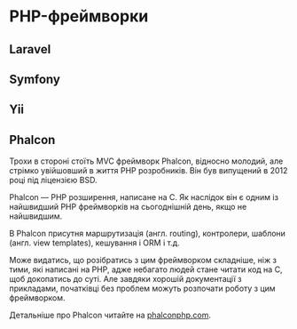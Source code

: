 # PHP-фреймворки

## Laravel


## Symfony


## Yii



## Phalcon
Трохи в стороні стоїть MVC фреймворк Phalcon, відносно молодий, але стрімко увійшовший в життя PHP розробників. Він був випущений в 2012 році під ліцензією BSD.

Phalcon — PHP розширення, написане на C. Як наслідок він є одним із найшвидший PHP фреймворків на сьогоднішній день, якщо не найшвидшим.

В Phalcon присутня маршрутизація (англ. routing), контролери, шаблони (англ. view templates), кешування і ORM і т.д.

Може видатись, що розібратись з цим фреймворком складніше, ніж з тими, які написані на PHP, адже небагато людей стане читати код на C, щоб докопатись до суті. Але завдяки хорошій документації з прикладами, початківці без проблем можуть розпочати роботу з цим фреймворком.

Детальніше про Phalcon читайте на [phalconphp.com](https://phalconphp.com/).
